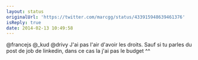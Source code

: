 ```yaml
---
layout: status
originalUrl: 'https://twitter.com/marcgg/status/433915948639461376'
isReply: true
date: 2014-02-13 10:49:58
---
```


@francejs @_kud @drivy J'ai pas l'air d'avoir les droits. Sauf si tu parles du post de job de linkedin, dans ce cas la j'ai pas le budget ^^
